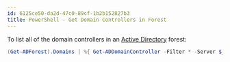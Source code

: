 ```yaml
---
id: 6125ce50-da2d-47c0-89cf-1b2b152827b3
title: PowerShell - Get Domain Controllers in Forest
---
```


To list all of the domain controllers in an [Active Directory](id:eb1af46c-3b9b-4292-bfb2-5737c2264ce9) forest:

``` powershell
(Get-ADForest).Domains | %{ Get-ADDomainController -Filter * -Server $_ }| Format-Table -Property Name,ComputerObjectDN,Domain,Forest,IPv4Address,OperatingSystem,OperatingSystemVersion
```
